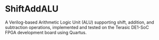 # ShiftAddALU
A Verilog-based Arithmetic Logic Unit (ALU) supporting shift, addition, and subtraction operations, implemented and tested on the Terasic DE1-SoC FPGA development board using Quartus.
